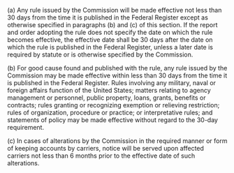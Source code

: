 (a) Any rule issued by the Commission will be made effective not less than 30 days from the time it is published in the Federal Register except as otherwise specified in paragraphs (b) and (c) of this section. If the report and order adopting the rule does not specify the date on which the rule becomes effective, the effective date shall be 30 days after the date on which the rule is published in the Federal Register, unless a later date is required by statute or is otherwise specified by the Commission.

(b) For good cause found and published with the rule, any rule issued by the Commission may be made effective within less than 30 days from the time it is published in the Federal Register. Rules involving any military, naval or foreign affairs function of the United States; matters relating to agency management or personnel, public property, loans, grants, benefits or contracts; rules granting or recognizing exemption or relieving restriction; rules of organization, procedure or practice; or interpretative rules; and statements of policy may be made effective without regard to the 30-day requirement.

(c) In cases of alterations by the Commission in the required manner or form of keeping accounts by carriers, notice will be served upon affected carriers not less than 6 months prior to the effective date of such alterations.


